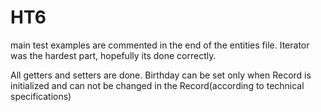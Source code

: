 # HT6
main test examples are commented in the end of the entities file.
Iterator was the hardest part, hopefully its done correctly.

All getters and setters are done. Birthday can be set only when Record is initialized and can not be changed in the Record(according to technical specifications)
